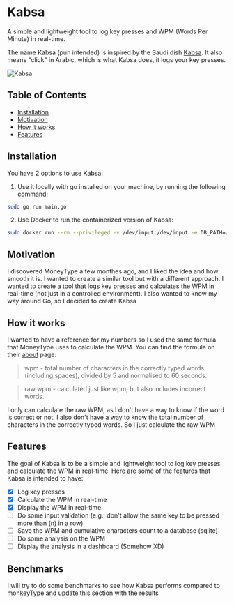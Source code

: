 # Kabsa

A simple and lightweight tool to log key presses and WPM (Words Per Minute) in real-time.

The name Kabsa (pun intended) is inspired by the Saudi dish [Kabsa](https://en.wikipedia.org/wiki/Kabsa). It also means "click" in Arabic, which is what Kabsa does, it logs your key presses.

![Kabsa](./docs/kabsa.jpg)

## Table of Contents

- [Installation](#installation)
- [Motivation](#motivation)
- [How it works](#how-it-works)
- [Features](#features)

## Installation

You have 2 options to use Kabsa:

1. Use it locally with go installed on your machine, by running the following command:

```bash
sudo go run main.go
```

2. Use Docker to run the containerized version of Kabsa:

```bash
sudo docker run --rm --privileged -v /dev/input:/dev/input -e DB_PATH=/app/data/kabsa.db -v $(pwd)/data:/app/data kabsa
```

## Motivation

I discovered MoneyType a few monthes ago, and I liked the idea and how smooth it is. I wanted to create a similar tool but with a different approach. I wanted to create a tool that logs key presses and calculates the WPM in real-time (not just in a controlled environment). I also wanted to know my way around Go, so I decided to create Kabsa

## How it works

I wanted to have a reference for my numbers so I used the same formula that MoneyType uses to calculate the WPM. You can find the formula on their [about](https://monkeytype.com/about) page:

>  wpm - total number of characters in the correctly typed words (including spaces), divided by 5 and normalised to 60 seconds.

>  raw wpm - calculated just like wpm, but also includes incorrect words. 

I only can calculate the raw WPM, as I don't have a way to know if the word is correct or not. I also don't have a way to know the total number of characters in the correctly typed words. So I just calculate the raw WPM

## Features

The goal of Kabsa is to be a simple and lightweight tool to log key presses and calculate the WPM in real-time. Here are some of the features that Kabsa is intended to have:

- [x] Log key presses
- [x] Calculate the WPM in real-time
- [x] Display the WPM in real-time
- [ ] Do some input validation (e.g.: don't allow the same key to be pressed more than (n) in a row)
- [ ] Save the WPM and cumulative characters count to a database (sqlite)
- [ ] Do some analysis on the WPM
- [ ] Display the analysis in a dashboard (Somehow XD)

## Benchmarks

I will try to do some benchmarks to see how Kabsa performs compared to monkeyType and update this section with the results
